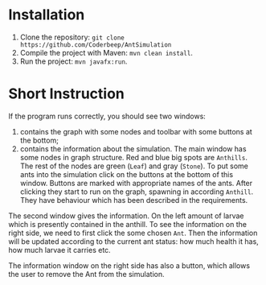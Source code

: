 # Installation
1. Clone the repository: `git clone https://github.com/Coderbeep/AntSimulation`
2. Compile the project with Maven: `mvn clean install`.
3. Run the project: `mvn javafx:run`.

# Short Instruction
If the program runs correctly, you should see two windows:
1. contains the graph with some nodes and toolbar with some buttons at the bottom;
2. contains the information about the simulation.
The main window has some nodes in graph structure. Red and blue big spots are `Anthills`. The rest of the nodes are green (`Leaf`) and gray (`Stone`). To put some ants into the simulation click on the buttons at the bottom of this window. Buttons are marked with appropriate names of the ants. After clicking they start to run on the graph, spawning in according `Anthill`. They have behaviour which has been described in the requirements. 

The second window gives the information. On the left amount of larvae which is presently contained in the anthill. To see the information on the right side, we need to first click the some chosen `Ant`. Then the information will be updated according to the current ant status: how much health it has, how much larvae it carries etc. 

The information window on the right side has also a button, which allows the user to remove the Ant from the simulation.

[//]: # (![plot]&#40;img/application.png&#41;)